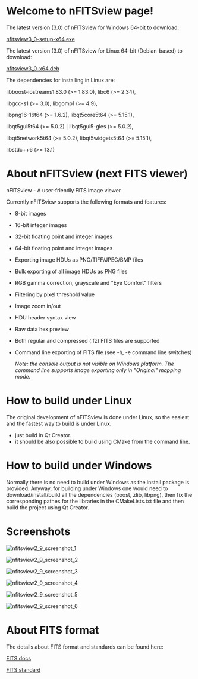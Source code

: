 # Welcome to nFITSview page!

The latest version (3.0) of nFITSview for Windows 64-bit to download:

[nfitsview3_0-setup-x64.exe](https://github.com/surhh/nfitsview/releases/download/v3.0/nfitsview3_0-setup-x64.exe)

The latest version (3.0) of nFITSview for Linux 64-bit (Debian-based) to download: 

[nfitsview3_0-x64.deb](https://github.com/surhh/nfitsview/releases/download/v3.0/nfitsview3_0-x64.deb)

The dependencies for installing in Linux are:


libboost-iostreams1.83.0 (>= 1.83.0), libc6 (>= 2.34), 

libgcc-s1 (>= 3.0), libgomp1 (>= 4.9), 

libpng16-16t64 (>= 1.6.2), libqt5core5t64 (>= 5.15.1), 

libqt5gui5t64 (>= 5.0.2) | libqt5gui5-gles (>= 5.0.2),

libqt5network5t64 (>= 5.0.2), libqt5widgets5t64 (>= 5.15.1), 

libstdc++6 (>= 13.1)


# About nFITSview  (next FITS viewer)
nFITSview - A user-friendly FITS image viewer

Currently nFITSview supports the following formats and features:

-    8-bit images
-    16-bit integer images
-    32-bit floating point and integer images
-    64-bit floating point and integer images
-    Exporting image HDUs as PNG/TIFF/JPEG/BMP files
-    Bulk exporting of all image HDUs as PNG files
-    RGB gamma correction, grayscale and "Eye Comfort" filters
-    Filtering by pixel threshold value
-    Image zoom in/out
-    HDU header syntax view
-    Raw data hex preview
-    Both regular and compressed (.fz) FITS files are supported
-    Command line exporting of FITS file  (see -h, -e command line switches)
     
     *Note: the console output is not visible on Windows platform. The command line 
     supports image exporting only in "Original" mapping mode.*

    
# How to build under Linux

The original development of nFITSview is done under Linux, so the easiest and the fastest way to build is under Linux.

- just build in Qt Creator. 
- it should be also possible to build using CMake from the command line.

# How to build under Windows

Normally there is no need to build under Windows as the install package is provided. 
Anyway, for building under Windows one would need to download/install/build all the dependencies (boost, zlib, libpng), then fix the
corresponding pathes for the libraries in the CMakeLists.txt file and then build the project using Qt Creator.


# Screenshots

![nfitsview2_9_screenshot_1](https://github.com/surhh/nfitsview/assets/109148999/3a671fbb-c7b3-4363-b88b-eb063e690e86)

![nfitsview2_9_screenshot_2](https://github.com/surhh/nfitsview/assets/109148999/b3db3e6a-717f-4a40-8009-990f974f9d5e)

![nfitsview2_9_screenshot_3](https://github.com/surhh/nfitsview/assets/109148999/d007fd4f-a670-41c2-9945-43c598f0e70c)

![nfitsview2_9_screenshot_4](https://github.com/surhh/nfitsview/assets/109148999/57de7b91-4b57-4808-9f5b-5ea4ac179742)

![nfitsview2_9_screenshot_5](https://github.com/surhh/nfitsview/assets/109148999/dd36a34f-3468-4201-8547-410ccdb30be2)

![nfitsview2_9_screenshot_6](https://github.com/surhh/nfitsview/assets/109148999/0328e7ec-4925-4364-8c34-feab5ff115ec)

# About FITS format

The details about FITS format and standards can be found here:

[FITS docs](https://fits.gsfc.nasa.gov/fits_documentation.html)

[FITS standard](https://fits.gsfc.nasa.gov/fits_standard.html)


